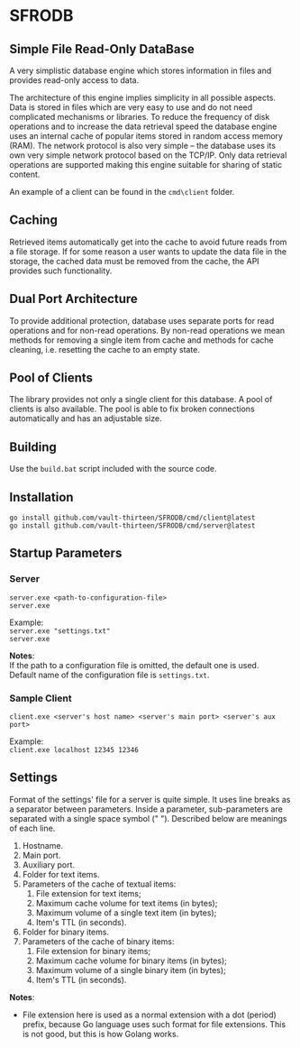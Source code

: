 # SFRODB
## Simple File Read-Only DataBase
A very simplistic database engine which stores information in files and 
provides read-only access to data. 

The architecture of this engine implies simplicity in all possible aspects. 
Data is stored in files which are very easy to use and do not need complicated 
mechanisms or libraries. To reduce the frequency of disk operations and to 
increase the data retrieval speed the database engine uses an internal cache of 
popular items stored in random access memory (RAM). The network protocol is 
also very simple – the database uses its own very simple network protocol based 
on the TCP/IP. Only data retrieval operations are supported making this engine 
suitable for sharing of static content.  

An example of a client can be found in the `cmd\client` folder.

## Caching

Retrieved items automatically get into the cache to avoid future reads from a 
file storage. If for some reason a user wants to update the data file in the 
storage, the cached data must be removed from the cache, the API provides such 
functionality.  

## Dual Port Architecture
To provide additional protection, database uses separate ports for read 
operations and for non-read operations. By non-read operations we mean methods 
for removing a single item from cache and methods for cache cleaning, i.e. 
resetting the cache to an empty state.

## Pool of Clients
The library provides not only a single client for this database. A pool of 
clients is also available. The pool is able to fix broken connections 
automatically and has an adjustable size.

## Building
Use the `build.bat` script included with the source code.

## Installation
`go install github.com/vault-thirteen/SFRODB/cmd/client@latest`  
`go install github.com/vault-thirteen/SFRODB/cmd/server@latest`  

## Startup Parameters

### Server
`server.exe <path-to-configuration-file>`  
`server.exe`  

Example:  
`server.exe "settings.txt"`  
`server.exe`  

**Notes**:  
If the path to a configuration file is omitted, the default one is used.  
Default name of the configuration file is `settings.txt`.  

### Sample Client
`client.exe <server's host name> <server's main port> <server's aux port>`

Example:  
`client.exe localhost 12345 12346`

## Settings
Format of the settings' file for a server is quite simple. It uses line 
breaks as a separator between parameters. Inside a parameter, sub-parameters 
are separated with a single space symbol (" "). Described below are meanings 
of each line.

1. Hostname.
2. Main port.
3. Auxiliary port.
4. Folder for text items.
5. Parameters of the cache of textual items:
   1. File extension for text items;
   2. Maximum cache volume for text items (in bytes);
   3. Maximum volume of a single text item (in bytes);
   4. Item's TTL (in seconds).
6. Folder for binary items.
7. Parameters of the cache of binary items:
   1. File extension for binary items;
   2. Maximum cache volume for binary items (in bytes);
   3. Maximum volume of a single binary item (in bytes);
   4. Item's TTL (in seconds).

**Notes**:
* File extension here is used as a normal extension with a dot (period) prefix, 
because Go language uses such format for file extensions. This is not good, but 
this is how Golang works.
